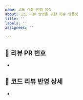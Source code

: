 ```yaml
---
name: 코드 리뷰 반영 이슈
about: 코드 리뷰 반영을 위한 이슈 템플릿
title: ''
labels: ''
assignees: ''

---
```


## 📌 리뷰 PR 번호
-

## 📝 코드 리뷰 반영 상세
-
